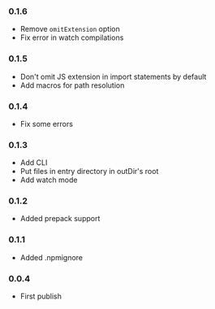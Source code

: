### 0.1.6

* Remove `omitExtension` option
* Fix error in watch compilations

### 0.1.5

* Don't omit JS extension in import statements by default
* Add macros for path resolution

### 0.1.4

* Fix some errors

### 0.1.3

* Add CLI
* Put files in entry directory in outDir's root
* Add watch mode

### 0.1.2

* Added prepack support

### 0.1.1

* Added .npmignore

### 0.0.4

* First publish

